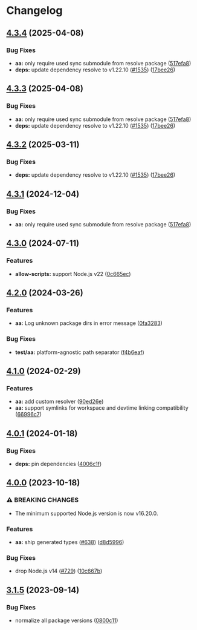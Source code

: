 # Changelog

## [4.3.4](https://github.com/kev-daniell/LavaMoat-ESM/compare/aa-v4.3.3...aa-v4.3.4) (2025-04-08)


### Bug Fixes

* **aa:** only require used sync submodule from resolve package ([517efa8](https://github.com/kev-daniell/LavaMoat-ESM/commit/517efa8f7e3222e6172dc075430eafa5a5961f47))
* **deps:** update dependency resolve to v1.22.10 ([#1535](https://github.com/kev-daniell/LavaMoat-ESM/issues/1535)) ([17bee26](https://github.com/kev-daniell/LavaMoat-ESM/commit/17bee26ef5d24f8bcc48d4aac0a7e066a8bbf7af))

## [4.3.3](https://github.com/kev-daniell/LavaMoat-ESM/compare/aa-v4.3.2...aa-v4.3.3) (2025-04-08)


### Bug Fixes

* **aa:** only require used sync submodule from resolve package ([517efa8](https://github.com/kev-daniell/LavaMoat-ESM/commit/517efa8f7e3222e6172dc075430eafa5a5961f47))
* **deps:** update dependency resolve to v1.22.10 ([#1535](https://github.com/kev-daniell/LavaMoat-ESM/issues/1535)) ([17bee26](https://github.com/kev-daniell/LavaMoat-ESM/commit/17bee26ef5d24f8bcc48d4aac0a7e066a8bbf7af))

## [4.3.2](https://github.com/LavaMoat/LavaMoat/compare/aa-v4.3.1...aa-v4.3.2) (2025-03-11)


### Bug Fixes

* **deps:** update dependency resolve to v1.22.10 ([#1535](https://github.com/LavaMoat/LavaMoat/issues/1535)) ([17bee26](https://github.com/LavaMoat/LavaMoat/commit/17bee26ef5d24f8bcc48d4aac0a7e066a8bbf7af))

## [4.3.1](https://github.com/LavaMoat/LavaMoat/compare/aa-v4.3.0...aa-v4.3.1) (2024-12-04)


### Bug Fixes

* **aa:** only require used sync submodule from resolve package ([517efa8](https://github.com/LavaMoat/LavaMoat/commit/517efa8f7e3222e6172dc075430eafa5a5961f47))

## [4.3.0](https://github.com/LavaMoat/LavaMoat/compare/aa-v4.2.0...aa-v4.3.0) (2024-07-11)


### Features

* **allow-scripts:** support Node.js v22 ([0c665ec](https://github.com/LavaMoat/LavaMoat/commit/0c665ec65b635c29f347369809680372c9b58b79))

## [4.2.0](https://github.com/LavaMoat/LavaMoat/compare/aa-v4.1.0...aa-v4.2.0) (2024-03-26)


### Features

* **aa:** Log unknown package dirs in error message ([0fa3283](https://github.com/LavaMoat/LavaMoat/commit/0fa32832a1022c160a8685d56683bac652ce67a5))


### Bug Fixes

* **test/aa:** platform-agnostic path separator ([f4b6eaf](https://github.com/LavaMoat/LavaMoat/commit/f4b6eaf302bc80b017362901a7237e542d143280))

## [4.1.0](https://github.com/LavaMoat/LavaMoat/compare/aa-v4.0.1...aa-v4.1.0) (2024-02-29)


### Features

* **aa:** add custom resolver ([90ed26e](https://github.com/LavaMoat/LavaMoat/commit/90ed26e54b62327a240eed47186541afab4aff24))
* **aa:** support symlinks for workspace and devtime linking compatibility ([66996c7](https://github.com/LavaMoat/LavaMoat/commit/66996c7964fecee08e4fcb0f01ee66047c8d204d))

## [4.0.1](https://github.com/LavaMoat/LavaMoat/compare/aa-v4.0.0...aa-v4.0.1) (2024-01-18)


### Bug Fixes

* **deps:** pin dependencies ([4006c1f](https://github.com/LavaMoat/LavaMoat/commit/4006c1f386c3024e8a8092ded9b98ede20de084e))

## [4.0.0](https://github.com/LavaMoat/LavaMoat/compare/aa-v3.1.5...aa-v4.0.0) (2023-10-18)


### ⚠ BREAKING CHANGES

* The minimum supported Node.js version is now v16.20.0.

### Features

* **aa:** ship generated types ([#638](https://github.com/LavaMoat/LavaMoat/issues/638)) ([d8d5996](https://github.com/LavaMoat/LavaMoat/commit/d8d5996c82c3bca21bd3091bc1f7b3af8db5f591))


### Bug Fixes

* drop Node.js v14 ([#729](https://github.com/LavaMoat/LavaMoat/issues/729)) ([10c667b](https://github.com/LavaMoat/LavaMoat/commit/10c667bd88eaabf60a8fd8e4493cc7676848b201))

## [3.1.5](https://github.com/LavaMoat/LavaMoat/compare/aa-v3.1.4...aa-v3.1.5) (2023-09-14)


### Bug Fixes

* normalize all package versions ([0800c11](https://github.com/LavaMoat/LavaMoat/commit/0800c113c3504af312d904c48eb9a6844b10d6b1))
